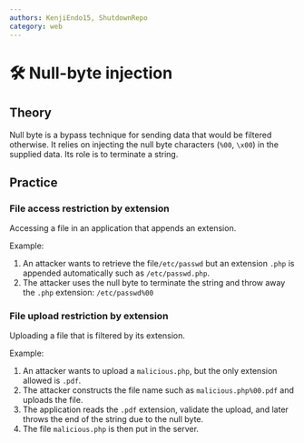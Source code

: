 ```yaml
---
authors: KenjiEndo15, ShutdownRepo
category: web
---
```


# 🛠️ Null-byte injection

## Theory

Null byte is a bypass technique for sending data that would be filtered otherwise. It relies on injecting the null byte characters (`%00`, `\x00`) in the supplied data. Its role is to terminate a string.

## Practice

### File access restriction by extension

Accessing a file in an application that appends an extension.

Example:

1. An attacker wants to retrieve the file`/etc/passwd` but an extension `.php` is appended automatically such as `/etc/passwd.php`.
2. The attacker uses the null byte to terminate the string and throw away the `.php` extension: `/etc/passwd%00`

### File upload restriction by extension

Uploading a file that is filtered by its extension.

Example:

1. An attacker wants to upload a `malicious.php`, but the only extension allowed is `.pdf`.
2. The attacker constructs the file name such as `malicious.php%00.pdf` and uploads the file.
3. The application reads the `.pdf` extension, validate the upload, and later throws the end of the string due to the null byte.
4. The file `malicious.php` is then put in the server.